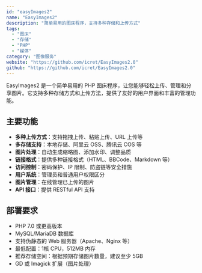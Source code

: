 ```yaml
---
id: "easyImages2"
name: "EasyImages2"
description: "简单易用的图床程序，支持多种存储和上传方式"
tags:
  - "图床"
  - "存储"
  - "PHP"
  - "媒体"
category: "图像服务"
website: "https://github.com/icret/EasyImages2.0"
github: "https://github.com/icret/EasyImages2.0"
---
```


EasyImages2 是一个简单易用的 PHP 图床程序，让您能够轻松上传、管理和分享图片。它支持多种存储方式和上传方法，提供了友好的用户界面和丰富的管理功能。

## 主要功能

- **多种上传方式**：支持拖拽上传、粘贴上传、URL 上传等
- **多存储支持**：本地存储、阿里云 OSS、腾讯云 COS 等
- **图片处理**：自动生成缩略图、添加水印、调整品质
- **链接格式**：提供多种链接格式（HTML、BBCode、Markdown 等）
- **访问控制**：密码保护、IP 限制、防盗链等安全措施
- **用户系统**：管理员和普通用户权限区分
- **图片管理**：在线管理已上传的图片
- **API 接口**：提供 RESTful API 支持

## 部署要求

- PHP 7.0 或更高版本
- MySQL/MariaDB 数据库
- 支持伪静态的 Web 服务器（Apache、Nginx 等）
- 最低配置：1核 CPU，512MB 内存
- 推荐存储空间：根据预期存储图片数量，建议至少 5GB
- GD 或 Imagick 扩展（图片处理） 